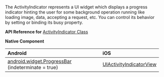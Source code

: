 The ActivityIndicator represents a UI widget which displays a progress indicator hinting the user for some background operation running like loading image, data, accepting a request, etc. You can control its behavior by setting or binding its busy property.

**API Reference for** [ActivityIndicator Class](http://docs.nativescript.org/api-reference/modules/_ui_activity_indicator_.html)

**Native Component**

| Android                | iOS      |
|:-----------------------|:---------|
| [android.widget.ProgressBar](http://developer.android.com/reference/android/widget/ProgressBar.html) (indeterminate = true) | [UIActivityIndicatorView](https://developer.apple.com/library/ios/documentation/UIKit/Reference/UIActivityIndicatorView_Class/) |